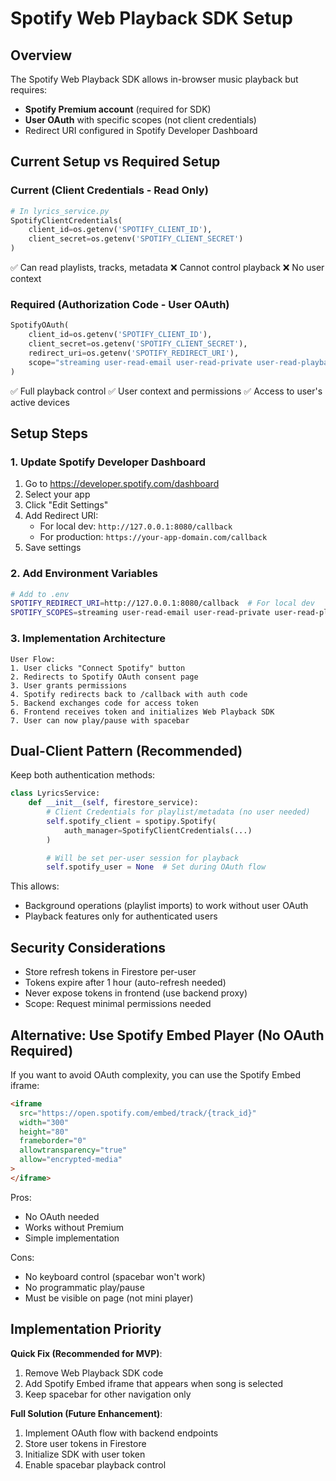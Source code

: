 # Spotify Web Playback SDK Setup

## Overview

The Spotify Web Playback SDK allows in-browser music playback but requires:

- **Spotify Premium account** (required for SDK)
- **User OAuth** with specific scopes (not client credentials)
- Redirect URI configured in Spotify Developer Dashboard

## Current Setup vs Required Setup

### Current (Client Credentials - Read Only)

```python
# In lyrics_service.py
SpotifyClientCredentials(
    client_id=os.getenv('SPOTIFY_CLIENT_ID'),
    client_secret=os.getenv('SPOTIFY_CLIENT_SECRET')
)
```

✅ Can read playlists, tracks, metadata
❌ Cannot control playback
❌ No user context

### Required (Authorization Code - User OAuth)

```python
SpotifyOAuth(
    client_id=os.getenv('SPOTIFY_CLIENT_ID'),
    client_secret=os.getenv('SPOTIFY_CLIENT_SECRET'),
    redirect_uri=os.getenv('SPOTIFY_REDIRECT_URI'),
    scope="streaming user-read-email user-read-private user-read-playback-state user-modify-playback-state"
)
```

✅ Full playback control
✅ User context and permissions
✅ Access to user's active devices

## Setup Steps

### 1. Update Spotify Developer Dashboard

1. Go to https://developer.spotify.com/dashboard
2. Select your app
3. Click "Edit Settings"
4. Add Redirect URI:
   - For local dev: `http://127.0.0.1:8080/callback`
   - For production: `https://your-app-domain.com/callback`
5. Save settings

### 2. Add Environment Variables

```bash
# Add to .env
SPOTIFY_REDIRECT_URI=http://127.0.0.1:8080/callback  # For local dev
SPOTIFY_SCOPES=streaming user-read-email user-read-private user-read-playback-state user-modify-playback-state
```

### 3. Implementation Architecture

```
User Flow:
1. User clicks "Connect Spotify" button
2. Redirects to Spotify OAuth consent page
3. User grants permissions
4. Spotify redirects back to /callback with auth code
5. Backend exchanges code for access token
6. Frontend receives token and initializes Web Playback SDK
7. User can now play/pause with spacebar
```

## Dual-Client Pattern (Recommended)

Keep both authentication methods:

```python
class LyricsService:
    def __init__(self, firestore_service):
        # Client Credentials for playlist/metadata (no user needed)
        self.spotify_client = spotipy.Spotify(
            auth_manager=SpotifyClientCredentials(...)
        )

        # Will be set per-user session for playback
        self.spotify_user = None  # Set during OAuth flow
```

This allows:

- Background operations (playlist imports) to work without user OAuth
- Playback features only for authenticated users

## Security Considerations

- Store refresh tokens in Firestore per-user
- Tokens expire after 1 hour (auto-refresh needed)
- Never expose tokens in frontend (use backend proxy)
- Scope: Request minimal permissions needed

## Alternative: Use Spotify Embed Player (No OAuth Required)

If you want to avoid OAuth complexity, you can use the Spotify Embed iframe:

```html
<iframe
  src="https://open.spotify.com/embed/track/{track_id}"
  width="300"
  height="80"
  frameborder="0"
  allowtransparency="true"
  allow="encrypted-media"
>
</iframe>
```

Pros:

- No OAuth needed
- Works without Premium
- Simple implementation

Cons:

- No keyboard control (spacebar won't work)
- No programmatic play/pause
- Must be visible on page (not mini player)

## Implementation Priority

**Quick Fix (Recommended for MVP)**:

1. Remove Web Playback SDK code
2. Add Spotify Embed iframe that appears when song is selected
3. Keep spacebar for other navigation only

**Full Solution (Future Enhancement)**:

1. Implement OAuth flow with backend endpoints
2. Store user tokens in Firestore
3. Initialize SDK with user token
4. Enable spacebar playback control
